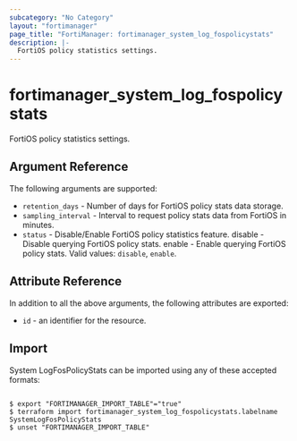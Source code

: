 ```yaml
---
subcategory: "No Category"
layout: "fortimanager"
page_title: "FortiManager: fortimanager_system_log_fospolicystats"
description: |-
  FortiOS policy statistics settings.
---
```


# fortimanager_system_log_fospolicystats
FortiOS policy statistics settings.

## Argument Reference


The following arguments are supported:


* `retention_days` - Number of days for FortiOS policy stats data storage.
* `sampling_interval` - Interval to request policy stats data from FortiOS in minutes.
* `status` - Disable/Enable FortiOS policy statistics feature. disable - Disable querying FortiOS policy stats. enable - Enable querying FortiOS policy stats. Valid values: `disable`, `enable`.



## Attribute Reference

In addition to all the above arguments, the following attributes are exported:
* `id` - an identifier for the resource.

## Import

System LogFosPolicyStats can be imported using any of these accepted formats:
```

$ export "FORTIMANAGER_IMPORT_TABLE"="true"
$ terraform import fortimanager_system_log_fospolicystats.labelname SystemLogFosPolicyStats
$ unset "FORTIMANAGER_IMPORT_TABLE"
```

